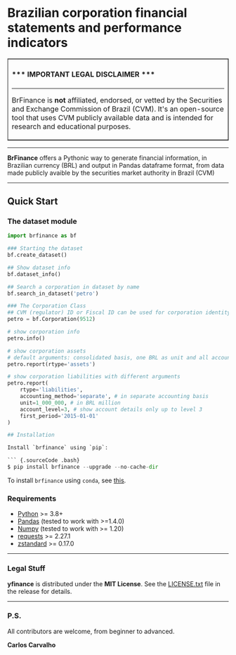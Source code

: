 # Brazilian corporation financial statements and performance indicators


<table border=1 cellpadding=10><tr><td>

#### \*\*\* IMPORTANT LEGAL DISCLAIMER \*\*\*

---

BrFinance is **not** affiliated, endorsed, or vetted by the Securities and
Exchange Commission of Brazil (CVM). It's an open-source tool that uses CVM
publicly available data and is intended for research and educational
purposes.

</td></tr></table>

---

**BrFinance** offers a Pythonic way to generate financial information, in
Brazilian currency (BRL) and output in Pandas dataframe format, from data made
publicly avaible by the securities market authority in Brazil (CVM)

---

## Quick Start

### The dataset module

```python
import brfinance as bf

### Starting the dataset
bf.create_dataset()

## Show dataset info
bf.dataset_info()

## Search a corporation in dataset by name
bf.search_in_dataset('petro')

### The Corporation Class
## CVM (regulator) ID or Fiscal ID can be used for corporation identity
petro = bf.Corporation(9512)

# show corporation info
petro.info()

# show corporation assets
# default arguments: consolidated basis, one BRL as unit and all accounts
petro.report(rtype='assets')

# show corporation liabilities with different arguments
petro.report(
    rtype='liabilities',
    accounting_method='separate', # in separate accounting basis
    unit=1_000_000, # in BRL million
    account_level=3, # show account details only up to level 3
    first_period='2015-01-01'
)

## Installation

Install `brfinance` using `pip`:

``` {.sourceCode .bash}
$ pip install brfinance --upgrade --no-cache-dir
```

To install `brfinance` using `conda`, see
[this](https://anaconda.org/carloscarvalho/brfinance).

### Requirements

-   [Python](https://www.python.org) \>= 3.8+
-   [Pandas](https://github.com/pydata/pandas) (tested to work with \>=1.4.0)
-   [Numpy](http://www.numpy.org) (tested to work with \>= 1.20)
-   [requests](http://docs.python-requests.org/en/master/) \>= 2.27.1
-   [zstandard](https://pypi.org/project/zstandard/) \>= 0.17.0


---

### Legal Stuff

**yfinance** is distributed under the **MIT License**. See
the [LICENSE.txt](./LICENSE.txt) file in the release for details.

---

### P.S.

All contributors are welcome, from beginner to advanced.

**Carlos Carvalho**